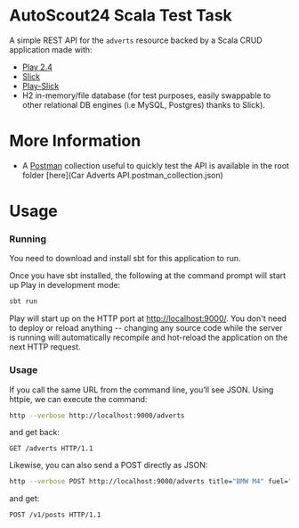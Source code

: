 AutoScout24 Scala Test Task
================================================
A simple REST API for the `adverts` resource backed by a Scala CRUD application made with:
 - [Play 2.4](https://www.playframework.com/) 
 - [Slick](http://slick.lightbend.com/doc/3.1.1/) 
 - [Play-Slick](https://www.playframework.com/documentation/latest/PlaySlick) 
 - H2 in-memory/file database (for test purposes, easily swappable to other relational DB engines (i.e MySQL, Postgres) thanks to Slick).



More Information
================

- A [Postman](https://www.getpostman.com/) collection useful to quickly test the API is available in the root folder [here](Car Adverts API.postman_collection.json) 
  
  
Usage
================
### Running

You need to download and install sbt for this application to run.

Once you have sbt installed, the following at the command prompt will start up Play in development mode:

```bash
sbt run
```

Play will start up on the HTTP port at <http://localhost:9000/>.   You don't need to deploy or reload anything -- changing any source code while the server is running will automatically recompile and hot-reload the application on the next HTTP request. 

### Usage

If you call the same URL from the command line, you’ll see JSON. Using httpie, we can execute the command:

```bash
http --verbose http://localhost:9000/adverts
```

and get back:

```routes
GET /adverts HTTP/1.1
```

Likewise, you can also send a POST directly as JSON:

```bash
http --verbose POST http://localhost:9000/adverts title="BMW M4" fuel="Gasoline" price:=60000000 isNew:=true
```

and get:

```routes
POST /v1/posts HTTP/1.1
```